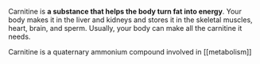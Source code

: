 Carnitine is **a substance that helps the body turn fat into energy**. Your body makes it in the liver and kidneys and stores it in the skeletal muscles, heart, brain, and sperm. Usually, your body can make all the carnitine it needs.

Carnitine is a quaternary ammonium compound involved in [[metabolism]]